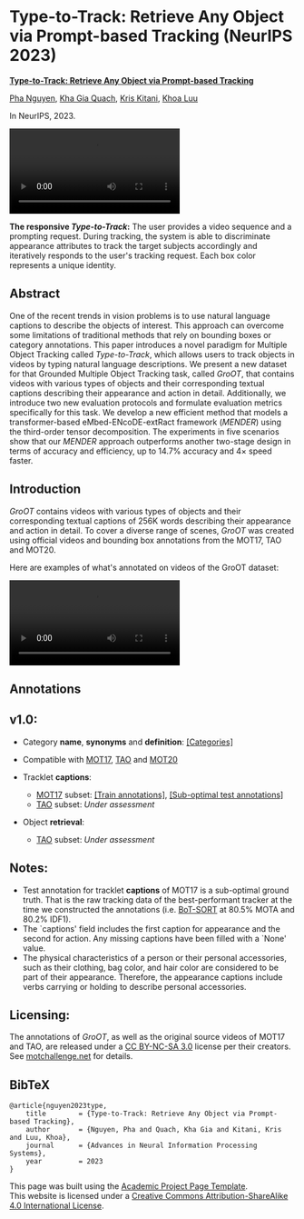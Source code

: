 # Type-to-Track: Retrieve Any Object via Prompt-based Tracking (NeurIPS 2023)

[**Type-to-Track: Retrieve Any Object via Prompt-based Tracking**](https://arxiv.org/abs/2305.13495)

[Pha Nguyen](https://pha-nguyen.github.io/), [Kha Gia Quach](https://scholar.google.com/citations?user=AQ-4ioEAAAAJ), [Kris Kitani](https://www.cs.cmu.edu/~kkitani/), [Khoa Luu](https://scholar.google.com/citations?user=JPAl8-gAAAAJ)

In NeurIPS, 2023.

<video src="https://uark-cviu.github.io/Type-to-Track/static/videos/teaser_mot.mp4"></video>

**The responsive _Type-to-Track_:** The user provides a video sequence and a prompting request. During tracking, the system is able to discriminate appearance attributes to track the target subjects accordingly and iteratively responds to the user's tracking request. Each box color represents a unique identity.

Abstract
--------

One of the recent trends in vision problems is to use natural language captions to describe the objects of interest. This approach can overcome some limitations of traditional methods that rely on bounding boxes or category annotations. This paper introduces a novel paradigm for Multiple Object Tracking called _Type-to-Track_, which allows users to track objects in videos by typing natural language descriptions. We present a new dataset for that Grounded Multiple Object Tracking task, called _GroOT_, that contains videos with various types of objects and their corresponding textual captions describing their appearance and action in detail. Additionally, we introduce two new evaluation protocols and formulate evaluation metrics specifically for this task. We develop a new efficient method that models a transformer-based eMbed-ENcoDE-extRact framework (_MENDER_) using the third-order tensor decomposition. The experiments in five scenarios show that our _MENDER_ approach outperforms another two-stage design in terms of accuracy and efficiency, up to 14.7% accuracy and 4× speed faster.

Introduction
------------

_GroOT_ contains videos with various types of objects and their corresponding textual captions of 256K words describing their appearance and action in detail. To cover a diverse range of scenes, _GroOT_ was created using official videos and bounding box annotations from the MOT17, TAO and MOT20.

Here are examples of what's annotated on videos of the GroOT dataset:

<video src="https://uark-cviu.github.io/Type-to-Track/static/videos/teaser_data.mp4"></video>


Annotations
-----------

v1.0:
-----

*   Category **name**, **synonyms** and **definition**: [\[Categories\]](./annotations/v1.0/categories.json)

*   Compatible with [MOT17](https://motchallenge.net/data/MOT17), [TAO](https://taodataset.org/) and [MOT20](https://motchallenge.net/data/MOT20)

*   Tracklet **captions**:
    *   [MOT17](https://motchallenge.net/data/MOT17) subset: [\[Train annotations\]](./annotations/v1.0/mot17_train_coco.json), [\[Sub-optimal test annotations\]](./annotations/v1.0/mot17_test_coco.json)
    *   [TAO](https://taodataset.org/) subset: _Under assessment_
*   Object **retrieval**:
    *   [TAO](https://taodataset.org/) subset: _Under assessment_

Notes:
------

*   Test annotation for tracklet **captions** of MOT17 is a sub-optimal ground truth. That is the raw tracking data of the best-performant tracker at the time we constructed the annotations (i.e. [BoT-SORT](https://motchallenge.net/method/MOT=5621&chl=10) at 80.5% MOTA and 80.2% IDF1).
*   The \`captions' field includes the first caption for appearance and the second for action. Any missing captions have been filled with a \`None' value.
*   The physical characteristics of a person or their personal accessories, such as their clothing, bag color, and hair color are considered to be part of their appearance. Therefore, the appearance captions include verbs carrying or holding to describe personal accessories.

Licensing:
----------

The annotations of _GroOT_, as well as the original source videos of MOT17 and TAO, are released under a [CC BY-NC-SA 3.0](https://creativecommons.org/licenses/by-nc-sa/3.0/) license per their creators. See [motchallenge.net](https://motchallenge.net/) for details.

BibTeX
------

    
    @article{nguyen2023type,
        title        = {Type-to-Track: Retrieve Any Object via Prompt-based Tracking},
        author       = {Nguyen, Pha and Quach, Kha Gia and Kitani, Kris and Luu, Khoa},  
        journal      = {Advances in Neural Information Processing Systems},
        year         = 2023
    }

This page was built using the [Academic Project Page Template](https://github.com/eliahuhorwitz/Academic-project-page-template).  
This website is licensed under a [Creative Commons Attribution-ShareAlike 4.0 International License](http://creativecommons.org/licenses/by-sa/4.0/).